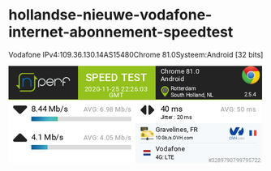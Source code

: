 # hollandse-nieuwe-vodafone-internet-abonnement-speedtest

Vodafone IPv4:109.36.130.14AS15480Chrome 81.0Systeem:Android [32 bits]

![](https://github.com/nondejus/hollandse-nieuwe-vodafone-internet-abonnement-speedtest/blob/main/3289790799795722-aW8Vh1qr.png)
